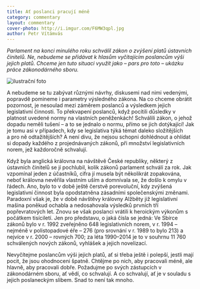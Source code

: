 ```yaml
---
title: Ať poslanci pracují méně
category: commentary
layout: commentary
cover-photo: http://i.imgur.com/F6MW3qpl.jpg
author: Petr Vítámvás
---
```


*Parlament na konci minulého roku schválil zákon o zvýšení platů ústavních činitelů. Ne, nebudeme se přidávat k hlasům vyčítajícím poslancům výši jejich platů. Chceme jen tuto situaci využít jako – pars pro toto – ukázku práce zákonodárného sboru.*

<img src="http://i.imgur.com/F6MW3qp.jpg" alt="ilustrační foto" class="img-responsive">

A nebudeme se tu zabývat různými návrhy, diskusemi nad nimi vedenými, popravdě pomineme i parametry výsledného zákona. Na co chceme obrátit pozornost, je nesoulad mezi záměrem poslanců a výsledkem jejich legislativní činnosti. To překvapení poslanců, když pocítili důsledky v platnost uvedené normy na vlastních peněženkách! Schválili zákon, o jehož dopadu neměli tušení – a to se jednalo o normu, přímo se jich dotýkající! Jak je tomu asi v případech, kdy se legislativa týká témat daleko složitějších a pro ně odtažitějších? A není divu, že nejsou schopni dohlédnout a ohlídat si dopady každého z projednávaných zákonů, při množství legislativních norem, jež každoročně schvalují. 

Když byla anglická královna na návštěvě České republiky, některý z ústavních činitelů se jí pochlubil, kolik zákonů parlament schválí za rok. Jak vzpomínal jeden z účastníků, cifra jí musela být několikrát zopakována, neboť královna nevěřila vlastním uším a domnívala se, že došlo k omylu v řádech. Ano, bylo to v době ještě čerstvě porevoluční, kdy zvýšená legislativní činnost byla opodstatněna zásadními společenskými změnami. Paradoxní však je, že v době návštěvy královny Alžběty již legislativní mašina poněkud ochabla a nedosahovala výsledků prvních tří popřevratových let. Znovu se však poslanci vrátili k heroickým výkonům s počátkem tisíciletí. Jen pro představu, o jaká čísla se jedná: Ve Sbírce zákonů bylo v r. 1992 zveřejněno 648 legislativních norem, v r. 1994 – nejméně v polistopadové éře – 276 (pro srovnání v r. 1989 to bylo 213) a nejvíce v r. 2000 – rovných 700; za léta 1990–2014 je to v souhrnu 11 760 schválených nových zákonů, vyhlášek a jejich novelizací.

Nevyčítejme poslancům výši jejich platů, ať si třeba ještě i polepší, jestli mají pocit, že jsou ohodnoceni špatně.  Chtějme po nich, aby pracovali méně, ale hlavně, aby pracovali dobře. Požadujme po svých zástupcích v zákonodárném sboru, ať vědí, co schvalují. A co schvalují, ať je v souladu s jejich poslaneckým slibem. Snad to není tak mnoho.
